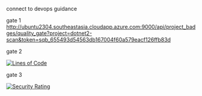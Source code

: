 connect to devops guidance

 gate 1
 http://ubuntu2304.southeastasia.cloudapp.azure.com:9000/api/project_badges/quality_gate?project=dotnet2-scan&token=sqb_655493d54563db167004f60a579eacf126ffb83d

 gate 2

 [![Lines of Code](http://ubuntu2304.southeastasia.cloudapp.azure.com:9000/api/project_badges/measure?project=dotnet2-scan&metric=ncloc&token=sqb_655493d54563db167004f60a579eacf126ffb83d)](http://ubuntu2304.southeastasia.cloudapp.azure.com:9000/dashboard?id=dotnet2-scan)

 gate 3

 [![Security Rating](http://ubuntu2304.southeastasia.cloudapp.azure.com:9000/api/project_badges/measure?project=dotnet2-scan&metric=security_rating&token=sqb_655493d54563db167004f60a579eacf126ffb83d)](http://ubuntu2304.southeastasia.cloudapp.azure.com:9000/dashboard?id=dotnet2-scan)
